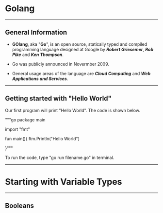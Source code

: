 # Golang

-------------------------------------------------------------------

## General Information

- **GOlang**, aka "**Go**", is an open source, statically typed and compiled programming language designed at Google by ***Robert Griesemer***, ***Rob Pike*** and ***Ken Thompson***. 

- Go was publicly announced in Novermber 2009. 

- General usage areas of the language are ***Cloud Computing*** and ***Web Applications and Services***.

--------------------------------------------------------

## Getting started with "Hello World"

Our first program will print "Hello World". The code is shown below. 

"""go package main

import "fmt"

fun main(){
    ftm.Println("Hello World")

}"""



To run the code, type "go run filename.go" in terminal. 





--------------------------------------------------------------------

# Starting with Variable Types

--------------------------------------------------------

## Booleans


